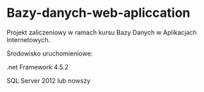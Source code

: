 # Bazy-danych-web-apliccation

Projekt zaliczeniowy w ramach kursu Bazy Danych w Aplikacjach Internetowych.

Środowisko uruchomieniowe:

.net Framework 4.5.2

SQL Server 2012 lub nowszy
